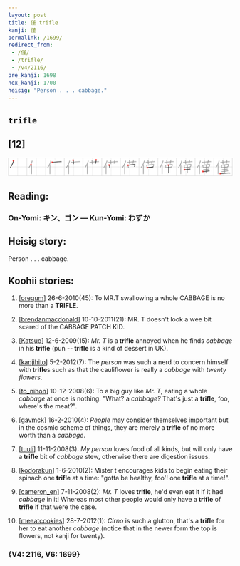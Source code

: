 ```yaml
---
layout: post
title: 僅 trifle
kanji: 僅
permalink: /1699/
redirect_from:
 - /僅/
 - /trifle/
 - /v4/2116/
pre_kanji: 1698
nex_kanji: 1700
heisig: "Person . . . cabbage."
---
```


## `trifle`

## [12]

<div class="stroke"><img src="../images/E58385.png" /></div>

## Reading:

### On-Yomi: キン、ゴン &mdash; Kun-Yomi: わずか

## Heisig story:

Person . . . cabbage.

## Koohii stories:

1) [<a href="http://kanji.koohii.com/profile/oregum">oregum</a>] 26-6-2010(45): To MR.T swallowing a whole CABBAGE is no more than a<strong> TRIFLE</strong>.

2) [<a href="http://kanji.koohii.com/profile/brendanmacdonald">brendanmacdonald</a>] 10-10-2011(21): MR. T doesn&#039;t look a wee bit scared of the CABBAGE PATCH KID.

3) [<a href="http://kanji.koohii.com/profile/Katsuo">Katsuo</a>] 12-6-2009(15): <em>Mr. T</em> is a<strong> trifle</strong> annoyed when he finds <em>cabbage</em> in his<strong> trifle</strong> (pun --<strong> trifle</strong> is a kind of dessert in UK).

4) [<a href="http://kanji.koohii.com/profile/kanjihito">kanjihito</a>] 5-2-2012(7): The <em>person</em> was such a nerd to concern himself with<strong> trifle</strong>s such as that the cauliflower is really a <em>cabbage</em> with <em>twenty flowers</em>.

5) [<a href="http://kanji.koohii.com/profile/to_nihon">to_nihon</a>] 10-12-2008(6): To a big guy like <em>Mr. T</em>, eating a whole <em>cabbage</em> at once is nothing. &quot;What? a <em>cabbage?</em> That&#039;s just a <strong>trifle</strong>, foo, where&#039;s the meat?&quot;.

6) [<a href="http://kanji.koohii.com/profile/gavmck">gavmck</a>] 16-2-2010(4): <em>People</em> may consider themselves important but in the cosmic scheme of things, they are merely a<strong> trifle</strong> of no more worth than a <em>cabbage</em>.

7) [<a href="http://kanji.koohii.com/profile/tuuli">tuuli</a>] 11-11-2008(3): <em>My person</em> loves food of all kinds, but will only have a<strong> trifle</strong> bit of <em>cabbage</em> stew, otherwise there are digestion issues.

8) [<a href="http://kanji.koohii.com/profile/kodorakun">kodorakun</a>] 1-6-2010(2): Mister t encourages kids to begin eating their spinach one<strong> trifle</strong> at a time: &quot;gotta be healthy, foo&#039;! one<strong> trifle</strong> at a time!&quot;.

9) [<a href="http://kanji.koohii.com/profile/cameron_en">cameron_en</a>] 7-11-2008(2): <em>Mr. T</em> loves<strong> trifle</strong>, he&#039;d even eat it if it had <em>cabbage</em> in it! Whereas most other people would only have a<strong> trifle</strong> of<strong> trifle</strong> if that were the case.

10) [<a href="http://kanji.koohii.com/profile/meeatcookies">meeatcookies</a>] 28-7-2012(1): <em>Cirno</em> is such a glutton, that&#039;s a<strong> trifle</strong> for her to eat another <em>cabbage</em>.(notice that in the newer form the top is flowers, not kanji for twenty).

### {V4: 2116, V6: 1699}
